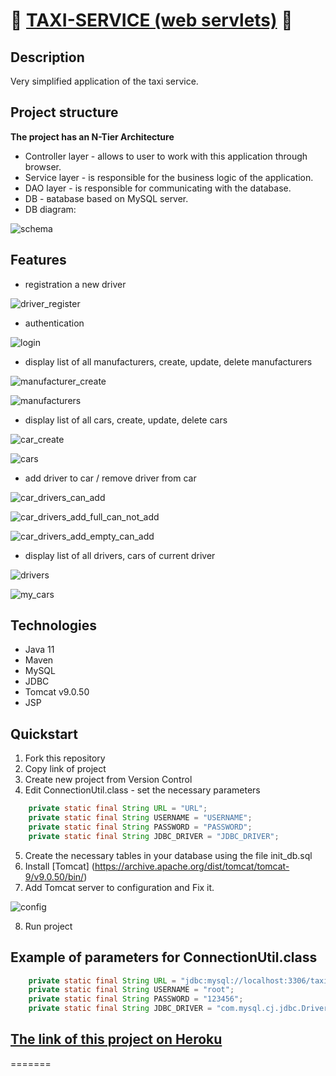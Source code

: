 # 🚖 <a href="https://servlets-taxi.herokuapp.com/">**TAXI-SERVICE (web servlets)**</a> 🚖

##  Description
Very simplified application of the taxi service.

##  Project structure
**The project has an N-Tier Architecture**
- Controller layer - allows to user to work with this application through browser.
- Service layer - is responsible for the business logic of the application.
- DAO layer - is responsible for communicating with the database.
- DB - вatabase based on MySQL server.
- DB diagram:

![schema](https://user-images.githubusercontent.com/16079430/192094368-66fe8ec5-f1af-4f63-9be4-ef20f5715579.jpg)

## Features
- registration a new driver

![driver_register](https://user-images.githubusercontent.com/16079430/192092248-a058db57-f5a6-4cf4-b8b8-36237d45f158.jpg)

- authentication

![login](https://user-images.githubusercontent.com/16079430/192093492-71ab79c8-2709-4d05-a4f6-3ab880776bfa.jpg)

- display list of all manufacturers, create, update, delete manufacturers

![manufacturer_create](https://user-images.githubusercontent.com/16079430/192093849-16c9f2d3-ccdd-4c5c-b182-50f523776062.jpg)

![manufacturers](https://user-images.githubusercontent.com/16079430/192092254-ee54c328-d03a-4643-a786-236cbca1c9b4.jpg)

- display list of all cars, create, update, delete cars

![car_create](https://user-images.githubusercontent.com/16079430/192092246-13389277-2675-4a2e-916d-6d40dfa61470.jpg)

![cars](https://user-images.githubusercontent.com/16079430/192092247-029cfbbb-b27d-47e0-9d21-ebfabaa5d85d.jpg)

- add driver to car / remove driver from car

![car_drivers_can_add](https://user-images.githubusercontent.com/16079430/192093125-dfec9663-e944-4569-9aef-5214cfe88f8b.jpg)

![car_drivers_add_full_can_not_add](https://user-images.githubusercontent.com/16079430/192093123-5a69ff65-8206-40db-b29d-36af6d49eccf.jpg)

![car_drivers_add_empty_can_add](https://user-images.githubusercontent.com/16079430/192093124-35075e02-12ad-4437-97cd-ee3d0be1a25f.jpg)

- display list of all drivers, cars of current driver

![drivers](https://user-images.githubusercontent.com/16079430/192092250-e7531aa3-5e02-4789-afba-0eca8101b900.jpg)

![my_cars](https://user-images.githubusercontent.com/16079430/192093495-5e0641fc-531f-47e1-823c-6247fd5057e7.jpg)

## Technologies
- Java 11
- Maven
- MySQL
- JDBC
- Tomcat v9.0.50
- JSP

## Quickstart
1. Fork this repository
2. Copy link of project
3. Create new project from Version Control
4. Edit ConnectionUtil.class - set the necessary parameters
``` java
    private static final String URL = "URL";
    private static final String USERNAME = "USERNAME"; 
    private static final String PASSWORD = "PASSWORD";
    private static final String JDBC_DRIVER = "JDBC_DRIVER";
```
5. Create the necessary tables in your database using the file init_db.sql
6. Install [Tomcat] (https://archive.apache.org/dist/tomcat/tomcat-9/v9.0.50/bin/)
7. Add Tomcat server to configuration and Fix it.

![config](https://user-images.githubusercontent.com/16079430/192093121-3b7b7e06-a758-4e98-b425-deaf35e2c419.jpg)
 
8. Run project

## Example of parameters for ConnectionUtil.class
``` java
    private static final String URL = "jdbc:mysql://localhost:3306/taxi?useUnicode=true&serverTimezone=UTC";
    private static final String USERNAME = "root";
    private static final String PASSWORD = "123456";
    private static final String JDBC_DRIVER = "com.mysql.cj.jdbc.Driver";
```

## <a href="https://servlets-taxi.herokuapp.com/">**The link of this project on Heroku**</a>
=======
